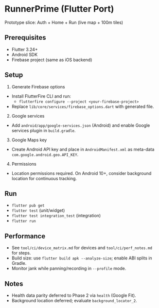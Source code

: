 # RunnerPrime (Flutter Port)

Prototype slice: Auth + Home + Run (live map + 100m tiles)

## Prerequisites
- Flutter 3.24+
- Android SDK
- Firebase project (same as iOS backend)

## Setup
1) Generate Firebase options
- Install FlutterFire CLI and run:
  - `flutterfire configure --project <your-firebase-project>`
- Replace `lib/core/services/firebase_options.dart` with generated file.

2) Google services
- Add `android/app/google-services.json` (Android) and enable Google services plugin in `build.gradle`.

3) Google Maps key
- Create Android API key and place in `AndroidManifest.xml` as meta-data `com.google.android.geo.API_KEY`.

4) Permissions
- Location permissions required. On Android 10+, consider background location for continuous tracking.

## Run
- `flutter pub get`
- `flutter test` (unit/widget)
- `flutter test integration_test` (integration)
- `flutter run`

## Performance
- See `tool/ci/device_matrix.md` for devices and `tool/ci/perf_notes.md` for steps.
- Build size: use `flutter build apk --analyze-size`; enable ABI splits in Gradle.
- Monitor jank while panning/recording in `--profile` mode.

## Notes
- Health data parity deferred to Phase 2 via `health` (Google Fit).
- Background location deferred; evaluate `background_locator_2`.

